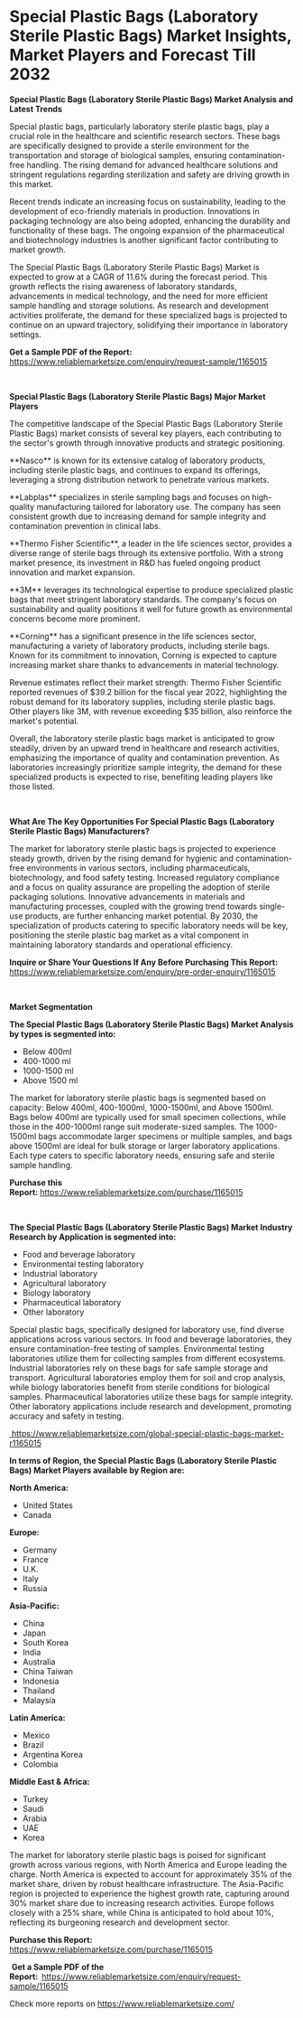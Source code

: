 <p><h1>Special Plastic Bags (Laboratory Sterile Plastic Bags) Market Insights, Market Players and Forecast Till 2032</h1></p><p><strong>Special Plastic Bags (Laboratory Sterile Plastic Bags) Market Analysis and Latest Trends</strong></p>
<p><p>Special plastic bags, particularly laboratory sterile plastic bags, play a crucial role in the healthcare and scientific research sectors. These bags are specifically designed to provide a sterile environment for the transportation and storage of biological samples, ensuring contamination-free handling. The rising demand for advanced healthcare solutions and stringent regulations regarding sterilization and safety are driving growth in this market.</p><p>Recent trends indicate an increasing focus on sustainability, leading to the development of eco-friendly materials in production. Innovations in packaging technology are also being adopted, enhancing the durability and functionality of these bags. The ongoing expansion of the pharmaceutical and biotechnology industries is another significant factor contributing to market growth.</p><p>The Special Plastic Bags (Laboratory Sterile Plastic Bags) Market is expected to grow at a CAGR of 11.6% during the forecast period. This growth reflects the rising awareness of laboratory standards, advancements in medical technology, and the need for more efficient sample handling and storage solutions. As research and development activities proliferate, the demand for these specialized bags is projected to continue on an upward trajectory, solidifying their importance in laboratory settings.</p></p>
<p><strong>Get a Sample PDF of the Report:&nbsp;</strong> <a href="https://www.reliablemarketsize.com/enquiry/request-sample/1165015?utm_campaign=2005&utm_medium=2&utm_source=Github&utm_content=ia&utm_term=02022025&utm_id=special-plastic-bags-laboratory-sterile-plastic-bags">https://www.reliablemarketsize.com/enquiry/request-sample/1165015</a></p>
<p>&nbsp;</p>
<p><strong>Special Plastic Bags (Laboratory Sterile Plastic Bags) Major Market Players</strong></p>
<p><p>The competitive landscape of the Special Plastic Bags (Laboratory Sterile Plastic Bags) market consists of several key players, each contributing to the sector's growth through innovative products and strategic positioning. </p><p>**Nasco** is known for its extensive catalog of laboratory products, including sterile plastic bags, and continues to expand its offerings, leveraging a strong distribution network to penetrate various markets.</p><p>**Labplas** specializes in sterile sampling bags and focuses on high-quality manufacturing tailored for laboratory use. The company has seen consistent growth due to increasing demand for sample integrity and contamination prevention in clinical labs.</p><p>**Thermo Fisher Scientific**, a leader in the life sciences sector, provides a diverse range of sterile bags through its extensive portfolio. With a strong market presence, its investment in R&D has fueled ongoing product innovation and market expansion.</p><p>**3M** leverages its technological expertise to produce specialized plastic bags that meet stringent laboratory standards. The company's focus on sustainability and quality positions it well for future growth as environmental concerns become more prominent.</p><p>**Corning** has a significant presence in the life sciences sector, manufacturing a variety of laboratory products, including sterile bags. Known for its commitment to innovation, Corning is expected to capture increasing market share thanks to advancements in material technology.</p><p>Revenue estimates reflect their market strength: Thermo Fisher Scientific reported revenues of $39.2 billion for the fiscal year 2022, highlighting the robust demand for its laboratory supplies, including sterile plastic bags. Other players like 3M, with revenue exceeding $35 billion, also reinforce the market's potential.</p><p>Overall, the laboratory sterile plastic bags market is anticipated to grow steadily, driven by an upward trend in healthcare and research activities, emphasizing the importance of quality and contamination prevention. As laboratories increasingly prioritize sample integrity, the demand for these specialized products is expected to rise, benefiting leading players like those listed.</p></p>
<p>&nbsp;</p>
<p><strong>What Are The Key Opportunities For Special Plastic Bags (Laboratory Sterile Plastic Bags) Manufacturers?</strong></p>
<p><p>The market for laboratory sterile plastic bags is projected to experience steady growth, driven by the rising demand for hygienic and contamination-free environments in various sectors, including pharmaceuticals, biotechnology, and food safety testing. Increased regulatory compliance and a focus on quality assurance are propelling the adoption of sterile packaging solutions. Innovative advancements in materials and manufacturing processes, coupled with the growing trend towards single-use products, are further enhancing market potential. By 2030, the specialization of products catering to specific laboratory needs will be key, positioning the sterile plastic bag market as a vital component in maintaining laboratory standards and operational efficiency.</p></p>
<p><strong>Inquire or Share Your Questions If Any Before Purchasing This Report:</strong> <a href="https://www.reliablemarketsize.com/enquiry/pre-order-enquiry/1165015?utm_campaign=2005&utm_medium=2&utm_source=Github&utm_content=ia&utm_term=02022025&utm_id=special-plastic-bags-laboratory-sterile-plastic-bags">https://www.reliablemarketsize.com/enquiry/pre-order-enquiry/1165015</a></p>
<p>&nbsp;</p>
<p><strong>Market Segmentation</strong></p>
<p><strong>The Special Plastic Bags (Laboratory Sterile Plastic Bags) Market Analysis by types is segmented into:</strong></p>
<p><ul><li>Below 400ml</li><li>400-1000 ml</li><li>1000-1500 ml</li><li>Above 1500 ml</li></ul></p>
<p><p>The market for laboratory sterile plastic bags is segmented based on capacity: Below 400ml, 400-1000ml, 1000-1500ml, and Above 1500ml. Bags below 400ml are typically used for small specimen collections, while those in the 400-1000ml range suit moderate-sized samples. The 1000-1500ml bags accommodate larger specimens or multiple samples, and bags above 1500ml are ideal for bulk storage or larger laboratory applications. Each type caters to specific laboratory needs, ensuring safe and sterile sample handling.</p></p>
<p><strong>Purchase this Report:&nbsp;</strong><a href="https://www.reliablemarketsize.com/purchase/1165015?utm_campaign=2005&utm_medium=2&utm_source=Github&utm_content=ia&utm_term=02022025&utm_id=special-plastic-bags-laboratory-sterile-plastic-bags">https://www.reliablemarketsize.com/purchase/1165015</a></p>
<p>&nbsp;</p>
<p><strong>The Special Plastic Bags (Laboratory Sterile Plastic Bags) Market Industry Research by Application is segmented into:</strong></p>
<p><ul><li>Food and beverage laboratory</li><li>Environmental testing laboratory</li><li>Industrial laboratory</li><li>Agricultural laboratory</li><li>Biology laboratory</li><li>Pharmaceutical laboratory</li><li>Other laboratory</li></ul></p>
<p><p>Special plastic bags, specifically designed for laboratory use, find diverse applications across various sectors. In food and beverage laboratories, they ensure contamination-free testing of samples. Environmental testing laboratories utilize them for collecting samples from different ecosystems. Industrial laboratories rely on these bags for safe sample storage and transport. Agricultural laboratories employ them for soil and crop analysis, while biology laboratories benefit from sterile conditions for biological samples. Pharmaceutical laboratories utilize these bags for sample integrity. Other laboratory applications include research and development, promoting accuracy and safety in testing.</p></p>
<p><a href="https://www.reliablemarketsize.com/global-special-plastic-bags-market-r1165015?utm_campaign=2005&utm_medium=2&utm_source=Github&utm_content=ia&utm_term=02022025&utm_id=special-plastic-bags-laboratory-sterile-plastic-bags">&nbsp;https://www.reliablemarketsize.com/global-special-plastic-bags-market-r1165015</a></p>
<p><strong>In terms of Region, the Special Plastic Bags (Laboratory Sterile Plastic Bags) Market Players available by Region are:</strong></p>
<p>
    <p> <strong> North America: </strong>
        <ul>
            <li>United States</li>
            <li>Canada</li>
        </ul>
        </p> 
    <p> <strong> Europe: </strong>
        <ul>
            <li>Germany</li>
            <li>France</li>
            <li>U.K.</li>
            <li>Italy</li>
            <li>Russia</li>
        </ul>
        </p> 
    <p> <strong> Asia-Pacific: </strong>
        <ul>
            <li>China</li>
            <li>Japan</li>
            <li>South Korea</li>
            <li>India</li>
            <li>Australia</li>
            <li>China Taiwan</li>
            <li>Indonesia</li>
            <li>Thailand</li>
            <li>Malaysia</li>
        </ul>
        </p> 
    <p> <strong> Latin America: </strong>
        <ul>
            <li>Mexico</li>
            <li>Brazil</li>
            <li>Argentina Korea</li>
            <li>Colombia</li>
        </ul>
        </p> 
    <p> <strong> Middle East & Africa: </strong>
        <ul>
            <li>Turkey</li>
            <li>Saudi</li>
            <li>Arabia</li>
            <li>UAE</li>
            <li>Korea</li>
        </ul>
    </p>
    </p>
<p><p>The market for laboratory sterile plastic bags is poised for significant growth across various regions, with North America and Europe leading the charge. North America is expected to account for approximately 35% of the market share, driven by robust healthcare infrastructure. The Asia-Pacific region is projected to experience the highest growth rate, capturing around 30% market share due to increasing research activities. Europe follows closely with a 25% share, while China is anticipated to hold about 10%, reflecting its burgeoning research and development sector.</p></p>
<p><strong>Purchase this Report: </strong><a href="https://www.reliablemarketsize.com/purchase/1165015?utm_campaign=2005&utm_medium=2&utm_source=Github&utm_content=ia&utm_term=02022025&utm_id=special-plastic-bags-laboratory-sterile-plastic-bags">https://www.reliablemarketsize.com/purchase/1165015</a></p>
<p>&nbsp;<strong>Get a Sample PDF of the Report:&nbsp;&nbsp;</strong><a href="https://www.reliablemarketsize.com/enquiry/request-sample/1165015?utm_campaign=2005&utm_medium=2&utm_source=Github&utm_content=ia&utm_term=02022025&utm_id=special-plastic-bags-laboratory-sterile-plastic-bags">https://www.reliablemarketsize.com/enquiry/request-sample/1165015</a></p>
<p><strong></strong></p>
<p>Check more reports on <a href="https://www.reliablemarketsize.com/?utm_campaign=2005&utm_medium=2&utm_source=Github&utm_content=ia&utm_term=02022025&utm_id=special-plastic-bags-laboratory-sterile-plastic-bags">https://www.reliablemarketsize.com/</a></p>